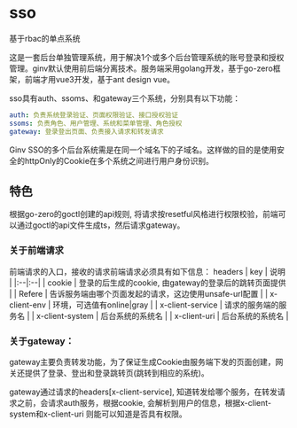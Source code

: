 # sso
基于rbac的单点系统

这是一套后台单独管理系统，用于解决1个或多个后台管理系统的账号登录和授权管理。ginv默认使用前后端分离技术。服务端采用golang开发，基于go-zero框架，前端才用vue3开发，基于ant design vue。

sso具有auth、ssoms、和gateway三个系统，分别具有以下功能：
```yaml
auth: 负责系统登录验证、页面权限验证、接口授权验证
ssoms: 负责角色、用户管理、系统和菜单管理、角色授权
gateway: 登录登出页面、负责接入请求和转发请求
```

Ginv SSO的多个后台系统需是在同一个域名下的子域名。这样做的目的是使用安全的httpOnly的Cookie在多个系统之间进行用户身份识别。

## 特色

根据go-zero的goctl创建的api规则, 将请求按resetful风格进行权限校验，前端可以通过goctl的api文件生成ts，然后请求gateway。

### 关于前端请求
前端请求的入口，接收的请求前端请求必须具有如下信息：
headers
| key | 说明 |
|:--|:--|
| cookie | 登录的后生成的cookie, 由gateway的登录后的跳转页面提供 |
| Refere | 告诉服务端由哪个页面发起的请求，这边使用unsafe-url配置 |
| x-client-env | 环境，可选值有online\|gray |
| x-client-service | 请求的服务端的服务名 |
| x-client-system | 后台系统的系统名 |
| x-client-uri | 后台系统的系统名 |


### 关于gateway：
gateway主要负责转发功能，为了保证生成Cookie由服务端下发的页面创建，网关还提供了登录、登出和登录跳转页(跳转到相应的系统)。

gateway通过请求的headers[x-client-service], 知道转发给哪个服务，在转发请求之前，会请求auth服务，根据cookie, 会解析到用户的信息，根据x-client-system和x-client-uri
则能可以知道是否具有权限。









 
 

